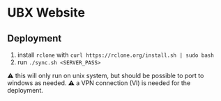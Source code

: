 # UBX Website

## Deployment

1. install `rclone` with `curl https://rclone.org/install.sh | sudo bash`
2. run `./sync.sh <SERVER_PASS>`

⚠️ this will only run on unix system, but should be possible to port to windows as needed.
⚠️ a VPN connection (VI) is needed for the deployment.
